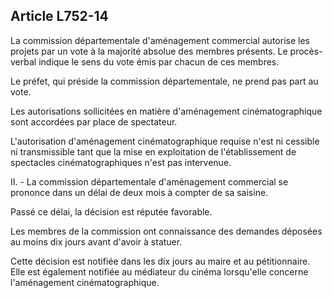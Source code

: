 Article L752-14
----
La commission départementale d'aménagement commercial autorise les projets par
un vote à la majorité absolue des membres présents. Le procès-verbal indique le
sens du vote émis par chacun de ces membres.

Le préfet, qui préside la commission départementale, ne prend pas part au vote.

Les autorisations sollicitées en matière d'aménagement cinématographique sont
accordées par place de spectateur.

L'autorisation d'aménagement cinématographique requise n'est ni cessible ni
transmissible tant que la mise en exploitation de l'établissement de spectacles
cinématographiques n'est pas intervenue.

II. - La commission départementale d'aménagement commercial se prononce dans un
délai de deux mois à compter de sa saisine.

Passé ce délai, la décision est réputée favorable.

Les membres de la commission ont connaissance des demandes déposées au moins dix
jours avant d'avoir à statuer.

Cette décision est notifiée dans les dix jours au maire et au pétitionnaire.
Elle est également notifiée au médiateur du cinéma lorsqu'elle concerne
l'aménagement cinématographique.
